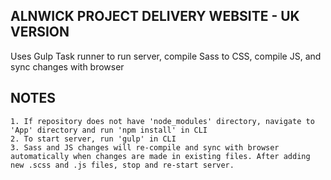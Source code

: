ALNWICK PROJECT DELIVERY WEBSITE - UK VERSION
--------------------------------------------------------

Uses Gulp Task runner to run server, compile Sass to CSS, compile JS, and sync changes with browser

NOTES
-----
    1. If repository does not have 'node_modules' directory, navigate to 'App' directory and run 'npm install' in CLI
    2. To start server, run 'gulp' in CLI
    3. Sass and JS changes will re-compile and sync with browser automatically when changes are made in existing files. After adding new .scss and .js files, stop and re-start server.
